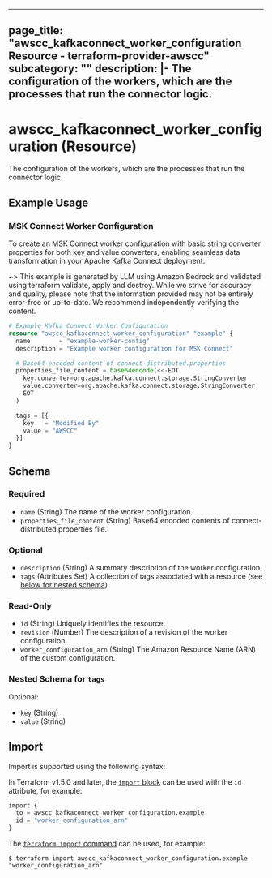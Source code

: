 
---
page_title: "awscc_kafkaconnect_worker_configuration Resource - terraform-provider-awscc"
subcategory: ""
description: |-
  The configuration of the workers, which are the processes that run the connector logic.
---

# awscc_kafkaconnect_worker_configuration (Resource)

The configuration of the workers, which are the processes that run the connector logic.

## Example Usage

### MSK Connect Worker Configuration

To create an MSK Connect worker configuration with basic string converter properties for both key and value converters, enabling seamless data transformation in your Apache Kafka Connect deployment.

~> This example is generated by LLM using Amazon Bedrock and validated using terraform validate, apply and destroy. While we strive for accuracy and quality, please note that the information provided may not be entirely error-free or up-to-date. We recommend independently verifying the content.

```terraform
# Example Kafka Connect Worker Configuration
resource "awscc_kafkaconnect_worker_configuration" "example" {
  name        = "example-worker-config"
  description = "Example worker configuration for MSK Connect"

  # Base64 encoded content of connect-distributed.properties
  properties_file_content = base64encode(<<-EOT
    key.converter=org.apache.kafka.connect.storage.StringConverter
    value.converter=org.apache.kafka.connect.storage.StringConverter
    EOT
  )

  tags = [{
    key   = "Modified By"
    value = "AWSCC"
  }]
}
```

<!-- schema generated by tfplugindocs -->
## Schema

### Required

- `name` (String) The name of the worker configuration.
- `properties_file_content` (String) Base64 encoded contents of connect-distributed.properties file.

### Optional

- `description` (String) A summary description of the worker configuration.
- `tags` (Attributes Set) A collection of tags associated with a resource (see [below for nested schema](#nestedatt--tags))

### Read-Only

- `id` (String) Uniquely identifies the resource.
- `revision` (Number) The description of a revision of the worker configuration.
- `worker_configuration_arn` (String) The Amazon Resource Name (ARN) of the custom configuration.

<a id="nestedatt--tags"></a>
### Nested Schema for `tags`

Optional:

- `key` (String)
- `value` (String)

## Import

Import is supported using the following syntax:

In Terraform v1.5.0 and later, the [`import` block](https://developer.hashicorp.com/terraform/language/import) can be used with the `id` attribute, for example:

```terraform
import {
  to = awscc_kafkaconnect_worker_configuration.example
  id = "worker_configuration_arn"
}
```

The [`terraform import` command](https://developer.hashicorp.com/terraform/cli/commands/import) can be used, for example:

```shell
$ terraform import awscc_kafkaconnect_worker_configuration.example "worker_configuration_arn"
```
